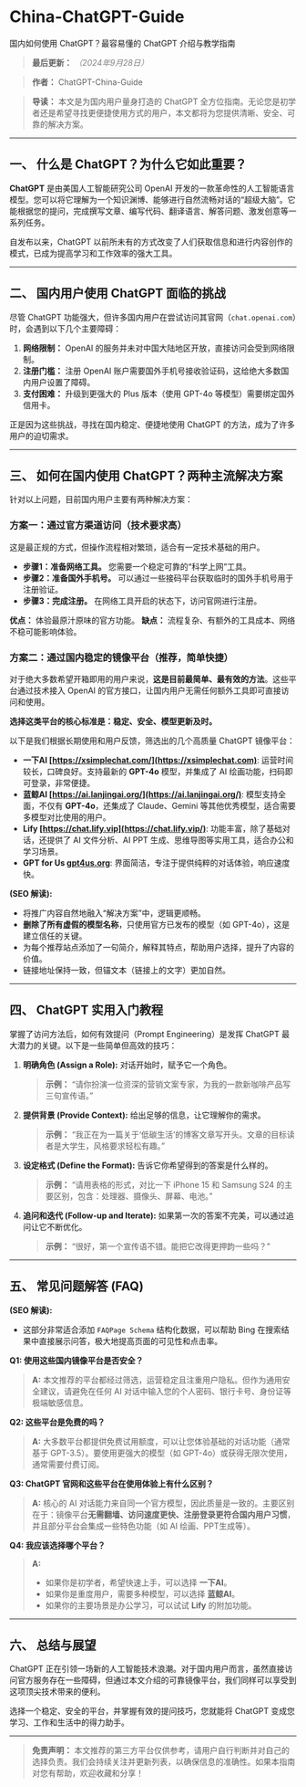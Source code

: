 # China-ChatGPT-Guide
国内如何使用 ChatGPT？最容易懂的 ChatGPT 介绍与教学指南

> **最后更新：** <em style="color: grey;">（2024年9月28日）</em> 

> **作者：** ChatGPT-China-Guide 

> **导读：** 本文是为国内用户量身打造的 ChatGPT 全方位指南。无论您是初学者还是希望寻找更便捷使用方式的用户，本文都将为您提供清晰、安全、可靠的解决方案。 

---

## **一、 什么是 ChatGPT？为什么它如此重要？**

**ChatGPT** 是由美国人工智能研究公司 OpenAI 开发的一款革命性的人工智能语言模型。您可以将它理解为一个知识渊博、能够进行自然流畅对话的“超级大脑”。它能根据您的提问，完成撰写文章、编写代码、翻译语言、解答问题、激发创意等一系列任务。

自发布以来，ChatGPT 以前所未有的方式改变了人们获取信息和进行内容创作的模式，已成为提高学习和工作效率的强大工具。

---

## **二、 国内用户使用 ChatGPT 面临的挑战**

尽管 ChatGPT 功能强大，但许多国内用户在尝试访问其官网（`chat.openai.com`）时，会遇到以下几个主要障碍：

1.  **网络限制：** OpenAI 的服务并未对中国大陆地区开放，直接访问会受到网络限制。
2.  **注册门槛：** 注册 OpenAI 账户需要国外手机号接收验证码，这给绝大多数国内用户设置了障碍。
3.  **支付困难：** 升级到更强大的 Plus 版本（使用 GPT-4o 等模型）需要绑定国外信用卡。

正是因为这些挑战，寻找在国内稳定、便捷地使用 ChatGPT 的方法，成为了许多用户的迫切需求。

---

## **三、 如何在国内使用 ChatGPT？两种主流解决方案**

针对以上问题，目前国内用户主要有两种解决方案：

### **方案一：通过官方渠道访问（技术要求高）**

这是最正规的方式，但操作流程相对繁琐，适合有一定技术基础的用户。

*   **步骤1：准备网络工具。** 您需要一个稳定可靠的“科学上网”工具。
*   **步骤2：准备国外手机号。** 可以通过一些接码平台获取临时的国外手机号用于注册验证。
*   **步骤3：完成注册。** 在网络工具开启的状态下，访问官网进行注册。

**优点：** 体验最原汁原味的官方功能。
**缺点：** 流程复杂、有额外的工具成本、网络不稳可能影响体验。

### **方案二：通过国内稳定的镜像平台（推荐，简单快捷）**

对于绝大多数希望开箱即用的用户来说，**这是目前最简单、最有效的方法**。这些平台通过技术接入 OpenAI 的官方接口，让国内用户无需任何额外工具即可直接访问和使用。

**选择这类平台的核心标准是：稳定、安全、模型更新及时。**

以下是我们根据长期使用和用户反馈，筛选出的几个高质量 ChatGPT 镜像平台：

*   **一下AI [https://xsimplechat.com/](https://xsimplechat.com)**: 运营时间较长，口碑良好。支持最新的 **GPT-4o** 模型，并集成了 AI 绘画功能，扫码即可登录，非常便捷。
*   **蓝鲸AI [https://ai.lanjingai.org/](https://ai.lanjingai.org/)**: 模型支持全面，不仅有 **GPT-4o**，还集成了 Claude、Gemini 等其他优秀模型，适合需要多模型对比使用的用户。
*   **Lify [https://chat.lify.vip](https://chat.lify.vip/)**: 功能丰富，除了基础对话，还提供了 AI 文件分析、AI PPT 生成、思维导图等实用工具，适合办公和学习场景。
*   **GPT for Us [gpt4us.org](https://gpt4us.org/chatgpt-china-site)**: 界面简洁，专注于提供纯粹的对话体验，响应速度快。

**(SEO 解读):**
*   将推广内容自然地融入“解决方案”中，逻辑更顺畅。
*   **删除了所有虚假的模型名称**，只使用官方已发布的模型（如 GPT-4o），这是建立信任的关键。
*   为每个推荐站点添加了一句简介，解释其特点，帮助用户选择，提升了内容的价值。
*   链接地址保持一致，但锚文本（链接上的文字）更加自然。

---

## **四、 ChatGPT 实用入门教程**

掌握了访问方法后，如何有效提问（Prompt Engineering）是发挥 ChatGPT 最大潜力的关键。以下是一些简单但高效的技巧：

1.  **明确角色 (Assign a Role):** 对话开始时，赋予它一个角色。
    > **示例：** “请你扮演一位资深的营销文案专家，为我的一款新咖啡产品写三句宣传语。”

2.  **提供背景 (Provide Context):** 给出足够的信息，让它理解你的需求。
    > **示例：** “我正在为一篇关于‘低碳生活’的博客文章写开头。文章的目标读者是大学生，风格要求轻松有趣。”

3.  **设定格式 (Define the Format):** 告诉它你希望得到的答案是什么样的。
    > **示例：** “请用表格的形式，对比一下 iPhone 15 和 Samsung S24 的主要区别，包含：处理器、摄像头、屏幕、电池。”

4.  **追问和迭代 (Follow-up and Iterate):** 如果第一次的答案不完美，可以通过追问让它不断优化。
    > **示例：** “很好，第一个宣传语不错。能把它改得更押韵一些吗？”

---

## **五、 常见问题解答 (FAQ)**

**(SEO 解读):**
*   这部分非常适合添加 `FAQPage Schema` 结构化数据，可以帮助 Bing 在搜索结果中直接展示问答，极大地提高页面的可见性和点击率。

**Q1: 使用这些国内镜像平台是否安全？**
> **A:** 本文推荐的平台都经过筛选，运营稳定且注重用户隐私。但作为通用安全建议，请避免在任何 AI 对话中输入您的个人密码、银行卡号、身份证等极端敏感信息。

**Q2: 这些平台是免费的吗？**
> **A:** 大多数平台都提供免费试用额度，可以让您体验基础的对话功能（通常基于 GPT-3.5）。要使用更强大的模型（如 GPT-4o）或获得无限次使用，通常需要付费订阅。

**Q3: ChatGPT 官网和这些平台在使用体验上有什么区别？**
> **A:** 核心的 AI 对话能力来自同一个官方模型，因此质量是一致的。主要区别在于：镜像平台**无需翻墙、访问速度更快、注册登录更符合国内用户习惯**，并且部分平台会集成一些特色功能（如 AI 绘画、PPT生成等）。

**Q4: 我应该选择哪个平台？**
> **A:**
> *   如果你是初学者，希望快速上手，可以选择 **一下AI**。
> *   如果你是重度用户，需要多种模型，可以选择 **蓝鲸AI**。
> *   如果你的主要场景是办公学习，可以试试 **Lify** 的附加功能。

---

## **六、 总结与展望**

ChatGPT 正在引领一场新的人工智能技术浪潮。对于国内用户而言，虽然直接访问官方服务存在一些障碍，但通过本文介绍的可靠镜像平台，我们同样可以享受到这项顶尖技术带来的便利。

选择一个稳定、安全的平台，并掌握有效的提问技巧，您就能将 ChatGPT 变成您学习、工作和生活中的得力助手。

---
> **免责声明：** 本文推荐的第三方平台仅供参考，请用户自行判断并对自己的选择负责。我们会持续关注并更新列表，以确保信息的准确性。如果本指南对您有帮助，欢迎收藏和分享！
